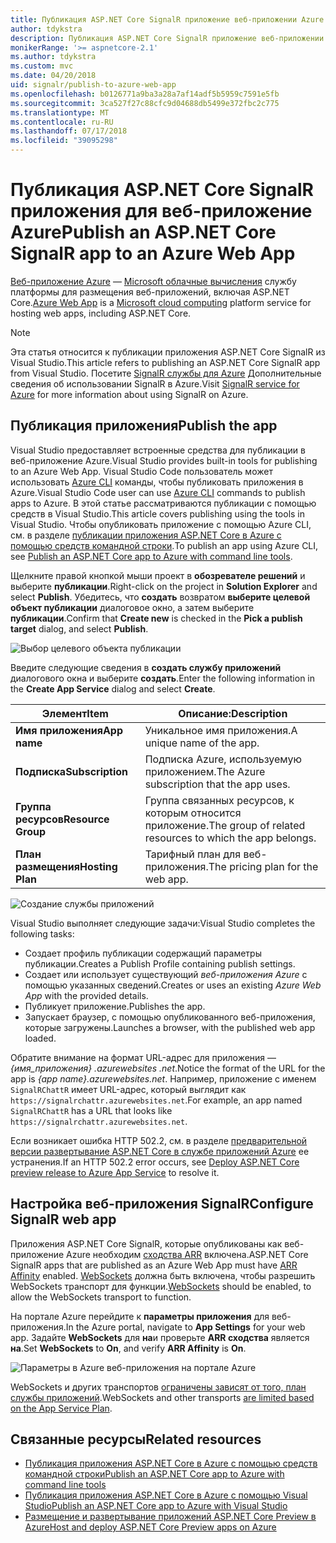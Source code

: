```yaml
---
title: Публикация ASP.NET Core SignalR приложение веб-приложении Azure
author: tdykstra
description: Публикация ASP.NET Core SignalR приложение веб-приложении Azure
monikerRange: '>= aspnetcore-2.1'
ms.author: tdykstra
ms.custom: mvc
ms.date: 04/20/2018
uid: signalr/publish-to-azure-web-app
ms.openlocfilehash: b0126771a9ba3a28a7af14adf5b5959c7591e5fb
ms.sourcegitcommit: 3ca527f27c88cfc9d04688db5499e372fbc2c775
ms.translationtype: MT
ms.contentlocale: ru-RU
ms.lasthandoff: 07/17/2018
ms.locfileid: "39095298"
---
```

# <a name="publish-an-aspnet-core-signalr-app-to-an-azure-web-app"></a><span data-ttu-id="856b6-103">Публикация ASP.NET Core SignalR приложения для веб-приложение Azure</span><span class="sxs-lookup"><span data-stu-id="856b6-103">Publish an ASP.NET Core SignalR app to an Azure Web App</span></span>

<span data-ttu-id="856b6-104">[Веб-приложение Azure](/azure/app-service/app-service-web-overview) — [Microsoft облачные вычисления](https://azure.microsoft.com/) службу платформы для размещения веб-приложений, включая ASP.NET Core.</span><span class="sxs-lookup"><span data-stu-id="856b6-104">[Azure Web App](/azure/app-service/app-service-web-overview) is a [Microsoft cloud computing](https://azure.microsoft.com/) platform service for hosting web apps, including ASP.NET Core.</span></span>

> [!NOTE]
> <span data-ttu-id="856b6-105">Эта статья относится к публикации приложения ASP.NET Core SignalR из Visual Studio.</span><span class="sxs-lookup"><span data-stu-id="856b6-105">This article refers to publishing an ASP.NET Core SignalR app from Visual Studio.</span></span> <span data-ttu-id="856b6-106">Посетите [SignalR службы для Azure](https://azure.microsoft.com/en-gb/services/signalr-service?) Дополнительные сведения об использовании SignalR в Azure.</span><span class="sxs-lookup"><span data-stu-id="856b6-106">Visit [SignalR service for Azure](https://azure.microsoft.com/en-gb/services/signalr-service?) for more information about using SignalR on Azure.</span></span>

## <a name="publish-the-app"></a><span data-ttu-id="856b6-107">Публикация приложения</span><span class="sxs-lookup"><span data-stu-id="856b6-107">Publish the app</span></span>

<span data-ttu-id="856b6-108">Visual Studio предоставляет встроенные средства для публикации в веб-приложение Azure.</span><span class="sxs-lookup"><span data-stu-id="856b6-108">Visual Studio provides built-in tools for publishing to an Azure Web App.</span></span> <span data-ttu-id="856b6-109">Visual Studio Code пользователь может использовать [Azure CLI](/cli/azure) команды, чтобы публиковать приложения в Azure.</span><span class="sxs-lookup"><span data-stu-id="856b6-109">Visual Studio Code user can use [Azure CLI](/cli/azure) commands to publish apps to Azure.</span></span> <span data-ttu-id="856b6-110">В этой статье рассматриваются публикации с помощью средств в Visual Studio.</span><span class="sxs-lookup"><span data-stu-id="856b6-110">This article covers publishing using the tools in Visual Studio.</span></span> <span data-ttu-id="856b6-111">Чтобы опубликовать приложение с помощью Azure CLI, см. в разделе [публикации приложения ASP.NET Core в Azure с помощью средств командной строки](xref:tutorials/publish-to-azure-webapp-using-cli).</span><span class="sxs-lookup"><span data-stu-id="856b6-111">To publish an app using Azure CLI, see [Publish an ASP.NET Core app to Azure with command line tools](xref:tutorials/publish-to-azure-webapp-using-cli).</span></span>

<span data-ttu-id="856b6-112">Щелкните правой кнопкой мыши проект в **обозревателе решений** и выберите **публикации**.</span><span class="sxs-lookup"><span data-stu-id="856b6-112">Right-click on the project in **Solution Explorer** and select **Publish**.</span></span> <span data-ttu-id="856b6-113">Убедитесь, что **создать** возвратом **выберите целевой объект публикации** диалоговое окно, а затем выберите **публикации**.</span><span class="sxs-lookup"><span data-stu-id="856b6-113">Confirm that **Create new** is checked in the **Pick a publish target** dialog, and select **Publish**.</span></span>

![Выбор целевого объекта публикации](publish-to-azure-web-app/_static/pick-publish-target-dialog.png)

<span data-ttu-id="856b6-115">Введите следующие сведения в **создать службу приложений** диалогового окна и выберите **создать**.</span><span class="sxs-lookup"><span data-stu-id="856b6-115">Enter the following information in the **Create App Service** dialog and select **Create**.</span></span>

| <span data-ttu-id="856b6-116">Элемент</span><span class="sxs-lookup"><span data-stu-id="856b6-116">Item</span></span> | <span data-ttu-id="856b6-117">Описание:</span><span class="sxs-lookup"><span data-stu-id="856b6-117">Description</span></span> |
| ---- | ----------- |
| <span data-ttu-id="856b6-118">**Имя приложения**</span><span class="sxs-lookup"><span data-stu-id="856b6-118">**App name**</span></span> | <span data-ttu-id="856b6-119">Уникальное имя приложения.</span><span class="sxs-lookup"><span data-stu-id="856b6-119">A unique name of the app.</span></span> |
| <span data-ttu-id="856b6-120">**Подписка**</span><span class="sxs-lookup"><span data-stu-id="856b6-120">**Subscription**</span></span> | <span data-ttu-id="856b6-121">Подписка Azure, используемую приложением.</span><span class="sxs-lookup"><span data-stu-id="856b6-121">The Azure subscription that the app uses.</span></span> |
| <span data-ttu-id="856b6-122">**Группа ресурсов**</span><span class="sxs-lookup"><span data-stu-id="856b6-122">**Resource Group**</span></span> | <span data-ttu-id="856b6-123">Группа связанных ресурсов, к которым относится приложение.</span><span class="sxs-lookup"><span data-stu-id="856b6-123">The group of related resources to which the app belongs.</span></span>  |
| <span data-ttu-id="856b6-124">**План размещения**</span><span class="sxs-lookup"><span data-stu-id="856b6-124">**Hosting Plan**</span></span> | <span data-ttu-id="856b6-125">Тарифный план для веб-приложения.</span><span class="sxs-lookup"><span data-stu-id="856b6-125">The pricing plan for the web app.</span></span> |

![Создание службы приложений](publish-to-azure-web-app/_static/create-app-service-dialog.png)

<span data-ttu-id="856b6-127">Visual Studio выполняет следующие задачи:</span><span class="sxs-lookup"><span data-stu-id="856b6-127">Visual Studio completes the following tasks:</span></span>

* <span data-ttu-id="856b6-128">Создает профиль публикации содержащий параметры публикации.</span><span class="sxs-lookup"><span data-stu-id="856b6-128">Creates a Publish Profile containing publish settings.</span></span>
* <span data-ttu-id="856b6-129">Создает или использует существующий *веб-приложения Azure* с помощью указанных сведений.</span><span class="sxs-lookup"><span data-stu-id="856b6-129">Creates or uses an existing *Azure Web App* with the provided details.</span></span>
* <span data-ttu-id="856b6-130">Публикует приложение.</span><span class="sxs-lookup"><span data-stu-id="856b6-130">Publishes the app.</span></span>
* <span data-ttu-id="856b6-131">Запускает браузер, с помощью опубликованного веб-приложения, которые загружены.</span><span class="sxs-lookup"><span data-stu-id="856b6-131">Launches a browser, with the published web app loaded.</span></span>

<span data-ttu-id="856b6-132">Обратите внимание на формат URL-адрес для приложения — *{имя_приложения} .azurewebsites .net*.</span><span class="sxs-lookup"><span data-stu-id="856b6-132">Notice the format of the URL for the app is *{app name}.azurewebsites.net*.</span></span> <span data-ttu-id="856b6-133">Например, приложение с именем `SignalRChattR` имеет URL-адрес, который выглядит как `https://signalrchattr.azurewebsites.net`.</span><span class="sxs-lookup"><span data-stu-id="856b6-133">For example, an app named `SignalRChattR` has a URL that looks like `https://signalrchattr.azurewebsites.net`.</span></span>

<span data-ttu-id="856b6-134">Если возникает ошибка HTTP 502.2, см. в разделе [предварительной версии развертывание ASP.NET Core в службе приложений Azure](xref:host-and-deploy/azure-apps/index) ее устранения.</span><span class="sxs-lookup"><span data-stu-id="856b6-134">If an HTTP 502.2 error occurs, see [Deploy ASP.NET Core preview release to Azure App Service](xref:host-and-deploy/azure-apps/index) to resolve it.</span></span>

## <a name="configure-signalr-web-app"></a><span data-ttu-id="856b6-135">Настройка веб-приложения SignalR</span><span class="sxs-lookup"><span data-stu-id="856b6-135">Configure SignalR web app</span></span>

<span data-ttu-id="856b6-136">Приложения ASP.NET Core SignalR, которые опубликованы как веб-приложение Azure необходим [сходства ARR](https://en.wikipedia.org/wiki/Application_Request_Routing) включена.</span><span class="sxs-lookup"><span data-stu-id="856b6-136">ASP.NET Core SignalR apps that are published as an Azure Web App must have [ARR Affinity](https://en.wikipedia.org/wiki/Application_Request_Routing) enabled.</span></span> <span data-ttu-id="856b6-137">[WebSockets](xref:fundamentals/websockets) должна быть включена, чтобы разрешить WebSockets транспорт для функции.</span><span class="sxs-lookup"><span data-stu-id="856b6-137">[WebSockets](xref:fundamentals/websockets) should be enabled, to allow the WebSockets transport to function.</span></span>

<span data-ttu-id="856b6-138">На портале Azure перейдите к **параметры приложения** для веб-приложения.</span><span class="sxs-lookup"><span data-stu-id="856b6-138">In the Azure portal, navigate to **App Settings** for your web app.</span></span> <span data-ttu-id="856b6-139">Задайте **WebSockets** для **на**и проверьте **ARR сходства** является **на**.</span><span class="sxs-lookup"><span data-stu-id="856b6-139">Set **WebSockets** to **On**, and verify **ARR Affinity** is **On**.</span></span>

![Параметры в Azure веб-приложения на портале Azure](publish-to-azure-web-app/_static/azure-web-app-settings.png)

 <span data-ttu-id="856b6-141">WebSockets и других транспортов [ограничены зависят от того, план службы приложений](/azure/azure-subscription-service-limits#app-service-limits).</span><span class="sxs-lookup"><span data-stu-id="856b6-141">WebSockets and other transports [are limited based on the App Service Plan](/azure/azure-subscription-service-limits#app-service-limits).</span></span>

## <a name="related-resources"></a><span data-ttu-id="856b6-142">Связанные ресурсы</span><span class="sxs-lookup"><span data-stu-id="856b6-142">Related resources</span></span>

* [<span data-ttu-id="856b6-143">Публикация приложения ASP.NET Core в Azure с помощью средств командной строки</span><span class="sxs-lookup"><span data-stu-id="856b6-143">Publish an ASP.NET Core app to Azure with command line tools</span></span>](xref:tutorials/publish-to-azure-webapp-using-cli?tabs=windows)
* [<span data-ttu-id="856b6-144">Публикация приложения ASP.NET Core в Azure с помощью Visual Studio</span><span class="sxs-lookup"><span data-stu-id="856b6-144">Publish an ASP.NET Core app to Azure with Visual Studio</span></span>](xref:tutorials/publish-to-azure-webapp-using-vs)
* [<span data-ttu-id="856b6-145">Размещение и развертывание приложений ASP.NET Core Preview в Azure</span><span class="sxs-lookup"><span data-stu-id="856b6-145">Host and deploy ASP.NET Core Preview apps on Azure</span></span>](xref:host-and-deploy/azure-apps/index#deploy-aspnet-core-preview-release-to-azure-app-service)
